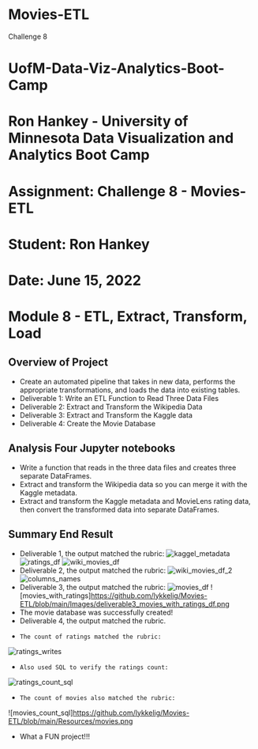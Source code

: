 # Movies-ETL
 Challenge 8

# UofM-Data-Viz-Analytics-Boot-Camp
# Ron Hankey - University of Minnesota Data Visualization and Analytics Boot Camp
#                   Assignment: Challenge 8 - Movies-ETL
#                           Student: Ron Hankey
#                           Date: June 15, 2022

# Module 8 - ETL, Extract, Transform, Load 

## Overview of Project
* Create an automated pipeline that takes in new data, performs the appropriate transformations, and loads the data into existing tables.
* Deliverable 1: Write an ETL Function to Read Three Data Files
* Deliverable 2: Extract and Transform the Wikipedia Data
* Deliverable 3: Extract and Transform the Kaggle data
* Deliverable 4: Create the Movie Database

## Analysis Four Jupyter notebooks
*  Write a function that reads in the three data files and creates three separate DataFrames.
*  Extract and transform the Wikipedia data so you can merge it with the Kaggle metadata.
*  Extract and transform the Kaggle metadata and MovieLens rating data, then convert the transformed data into separate DataFrames. 

## Summary  End Result
* Deliverable 1, the output matched the rubric:
![kaggel_metadata](https://github.com/lykkelig/Movies-ETL/blob/main/Images/deliverable1_kaggle_metadata.png)
![ratings_df](https://github.com/lykkelig/Movies-ETL/blob/main/Images/deliverable1_ratings.png)
![wiki_movies_df](https://github.com/lykkelig/Movies-ETL/blob/main/Images/deliverable1_wiki_movies_df.png)
* Deliverable 2, the output matched the rubric:
![wiki_movies_df_2](https://github.com/lykkelig/Movies-ETL/blob/main/Images/deliverable2_wiki_movies_df.png)
![columns_names](https://github.com/lykkelig/Movies-ETL/blob/main/Images/deliverable2_columns.png)
* Deliverable 3, the output matched the rubric:
![movies_df](https://github.com/lykkelig/Movies-ETL/blob/main/Images/deliverable3_movies_df.png)
![movies_with_ratings]https://github.com/lykkelig/Movies-ETL/blob/main/Images/deliverable3_movies_with_ratings_df.png
* The movie database was successfully created!
* Deliverable 4, the output matched the rubric.
*     The count of ratings matched the rubric:
![ratings_writes](https://github.com/lykkelig/Movies-ETL/blob/main/Resources/ratings.png)
*     Also used SQL to verify the ratings count:
![ratings_count_sql](https://github.com/lykkelig/Movies-ETL/blob/main/Resources/ratings_sql.png)
*     The count of movies also matched the rubric:
![movies_count_sql]https://github.com/lykkelig/Movies-ETL/blob/main/Resources/movies.png

* What a FUN project!!!
